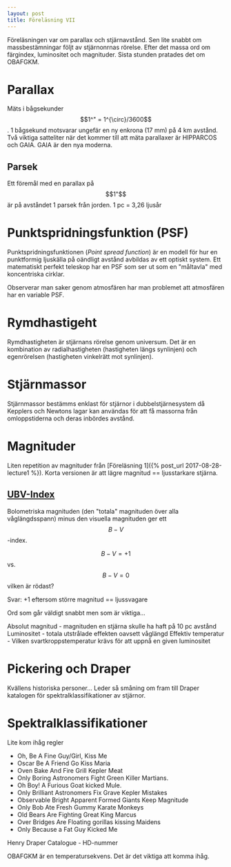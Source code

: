 ```yaml
---
layout: post
title: Föreläsning VII
---
```


Föreläsningen var om parallax och stjärnavstånd. Sen lite snabbt om massbestämningar följt av stjärnonrnas rörelse. Efter det massa ord om färgindex, luminositet och magnituder. Sista stunden pratades det om OBAFGKM.

# Parallax

Mäts i bågsekunder $$1^" = 1^{\circ}/3600$$. 1 bågsekund motsvarar ungefär en ny enkrona (17 mm) på 4 km avstånd. Två viktiga satteliter när det kommer till att mäta parallaxer är HIPPARCOS och GAIA. GAIA är den nya moderna.

## Parsek

Ett föremål med en parallax på $$1"$$ är på avståndet 1 parsek från jorden. 1 pc = 3,26 ljusår

# Punktspridningsfunktion (PSF)

Punktspridningsfunktionen (_Point spread function_) är en modell för hur en punktformig ljuskälla på oändligt avstånd avbildas av ett optiskt system. Ett matematiskt perfekt teleskop har en PSF som ser ut som en "måltavla" med koncentriska cirklar.

Observerar man saker genom atmosfären har man problemet att atmosfären har en variable PSF.

# Rymdhastigeht

Rymdhastigheten är stjärnans rörelse genom universum. Det är en kombination av radialhastigheten (hastigheten längs synlinjen) och egenrörelsen (hastigheten vinkelrätt mot synlinjen).


# Stjärnmassor

Stjärnmassor bestämms enklast för stjärnor i dubbelstjärnesystem då Kepplers och Newtons lagar kan användas för att få massorna från omloppstiderna och deras inbördes avstånd.

# Magnituder

Liten repetition av magnituder från [Föreläsning 1]({% post_url 2017-08-28-lecture1 %}). Korta versionen är att lägre magnitud == ljusstarkare stjärna.

## [UBV-Index](https://en.wikipedia.org/wiki/Color_index)

Bolometriska magnituden (den "totala" magnituden över alla våglängdsspann) minus den visuella magnituden ger ett $$B-V$$-index.

$$B-V = +1$$ vs. $$B-V = 0$$ vilken är rödast?

Svar: +1 eftersom större magnitud == ljussvagare

Ord som går väldigt snabbt men som är viktiga...

Absolut magnitud - magnituden en stjärna skulle ha haft på 10 pc avstånd
Luminositet - totala utstrålade effekten oavsett våglängd
Effektiv temperatur - Vilken svartkroppstemperatur krävs för att uppnå en given luminositet

# Pickering och Draper

Kvällens historiska personer... Leder så småning om fram till Draper katalogen för spektralklassifikationer av stjärnor.

# Spektralklassifikationer

Lite kom ihåg regler

* Oh, Be A Fine Guy/Girl, Kiss Me
* Oscar Be A Friend Go Kiss Maria
* Oven Bake And Fire Grill Kepler Meat
* Only Boring Astronomers Fight Green Killer Martians.
* Oh Boy! A Furious Goat kicked Mule.
* Only Brilliant Astronomers Fix Grave Kepler Mistakes
* Observable Bright Apparent Formed Giants Keep Magnitude
* Only Bob Ate Fresh Gummy Karate Monkeys
* Old Bears Are Fighting Great King Marcus
* Over Bridges Are Floating gorillas kissing Maidens
* Only Because a Fat Guy Kicked Me

Henry Draper Catalogue - HD-nummer

OBAFGKM är en temperatursekvens. Det är det viktiga att komma ihåg.



